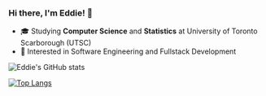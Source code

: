 ### Hi there, I'm Eddie! 👋

- 🎓 Studying **Computer Science** and **Statistics** at University of Toronto Scarborough (UTSC)
- 👀 Interested in Software Engineering and Fullstack Development

![Eddie's GitHub stats](https://github-readme-stats.vercel.app/api?username=eshinhw&show_icons=true)

<!-- [![Top Langs](https://github-readme-stats.vercel.app/api/top-langs/?username=eshinhw&layout=compact)](https://github.com/eshinhw/github-readme-stats) -->

[![Top Langs](https://github-readme-stats.vercel.app/api/top-langs/?username=eshinhw&langs_count=10)](https://github.com/anuraghazra/github-readme-stats)

